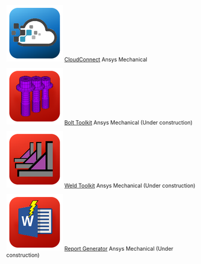 ![CloudConnect](images/rescale_icon.png) [CloudConnect](https://edromedeso.github.io/CloudConnect) Ansys Mechanical

![BoltToolkit](images/Bolt_Toolkit_icon.png) [Bolt Toolkit](https://edromedeso.github.io/BoltToolkit) Ansys Mechanical (Under construction)

![WeldToolkit](images/Weld_Toolkit_icon.png) [Weld Toolkit](https://edromedeso.github.io/WeldToolkit) Ansys Mechanical (Under construction)

![ReportGenerator](images/ReportGenerator_icon.png) [Report Generator](https://edromedeso.github.io/ReportGenerator) Ansys Mechanical (Under construction)
